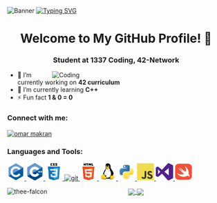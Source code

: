![Banner](https://user-images.githubusercontent.com/95478989/198955082-6e78ebb5-e1e4-49f9-8d32-6e5af3984dcd.gif)
<a href="https://git.io/typing-svg"><img src="https://readme-typing-svg.demolab.com?font=Fira+code&weight=900&size=34&duration=5001&pause=1001&color=7415FF&random=false&width=435&lines=Hi+I'm+Omar+Makran+.." alt="Typing SVG" /></a>
<h1 align="center">Welcome to My GitHub Profile! 👋</h1>
<h3 align="center">Student at 1337 Coding, 42-Network </h3>
<img align="right" alt="Coding" width="400" src="https://aster.cloud/wp-content/uploads/2022/11/compiling-code.gif">

- 🔭 I’m currently working on **42 curriculum**
- 🌱 I’m currently learning **C++**
- ⚡ Fun fact **1 & 0 = 0**

<h3 align="left">Connect with me:</h3>
<p align="left">
  <a href="https://www.linkedin.com/in/omar-makran-97741b296/" target="blank"><img align="center" src="https://raw.githubusercontent.com/rahuldkjain/github-profile-readme-generator/master/src/images/icons/Social/linked-in-alt.svg" alt="omar makran" height="30" width="40" /></a>
</p>

<h3 align="left">Languages and Tools:</h3>
<p align="left">
  <a href="https://www.cprogramming.com/" target="_blank" rel="noreferrer">
    <img src="https://raw.githubusercontent.com/devicons/devicon/master/icons/c/c-original.svg" alt="c" width="40" height="40"/>
  </a>
  <a href="https://www.w3schools.com/cpp/" target="_blank" rel="noreferrer">
    <img src="https://raw.githubusercontent.com/devicons/devicon/master/icons/cplusplus/cplusplus-original.svg" alt="cplusplus" width="40" height="40"/>
  </a>
  <a href="https://www.w3schools.com/css/" target="_blank" rel="noreferrer">
    <img src="https://raw.githubusercontent.com/devicons/devicon/master/icons/css3/css3-original-wordmark.svg" alt="css3" width="40" height="40"/>
  </a>
  <a href="https://git-scm.com/" target="_blank" rel="noreferrer">
    <img src="https://www.vectorlogo.zone/logos/git-scm/git-scm-icon.svg" alt="git" width="40" height="40"/>
  </a>
  <a href="https://www.w3.org/html/" target="_blank" rel="noreferrer">
    <img src="https://raw.githubusercontent.com/devicons/devicon/master/icons/html5/html5-original-wordmark.svg" alt="html5" width="40" height="40"/>
  </a>
  <a href="https://www.linux.org/" target="_blank" rel="noreferrer">
    <img src="https://raw.githubusercontent.com/devicons/devicon/master/icons/linux/linux-original.svg" alt="linux" width="40" height="40"/>
  </a>
  <a href="https://www.python.org" target="_blank" rel="noreferrer">
    <img src="https://raw.githubusercontent.com/devicons/devicon/master/icons/python/python-original.svg" alt="python" width="40" height="40"/>
  </a>
  <a href="https://developer.mozilla.org/en-US/docs/Web/JavaScript" target="_blank" rel="noreferrer">
    <img src="https://raw.githubusercontent.com/devicons/devicon/master/icons/javascript/javascript-original.svg" alt="JavaScript" width="40" height="40"/>
  </a>
  <a href="https://code.visualstudio.com/" target="_blank" rel="noreferrer">
    <img src="https://raw.githubusercontent.com/devicons/devicon/master/icons/visualstudio/visualstudio-plain.svg" alt="Visual Studio Code" width="40" height="40"/>
  </a>
  <a href="https://developer.apple.com/swift/" target="_blank" rel="noreferrer">
    <img src="https://raw.githubusercontent.com/devicons/devicon/master/icons/swift/swift-original.svg" alt="Swift" width="40" height="40"/>
  </a>
</p>

<p><img align="left" src="https://github-readme-stats.vercel.app/api/top-langs?username=thee-falcon&show_icons=true&locale=en&layout=compact" alt="thee-falcon" /></p>

<p align="center">
    <a href="https://github.com/thee-falcon">
      <img
        align="center"
        src="https://github-readme-stats.vercel.app/api?username=thee-falcon&theme=algolia&show_icons=true"
      />
    </a>
  <a href="https://github.com/thee-falcon">
      <img
        align="center"
        src="http://github-readme-streak-stats.herokuapp.com?user=thee-falcon&theme=algolia&hide_border=true&date_format=M%20j%5B%2C%20Y%5D&fire=FF8964&ring=FFCB2B"
      />
 </a>
</p>

